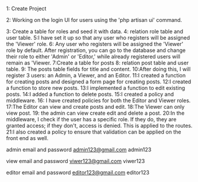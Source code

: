  1: Create Project
 
 2: Working on the login UI for users using the 'php artisan ui' command.
 
 3: Create a table for roles and seed it with data.
 4: relation role table and user table. 
 5:I have set it up so that any user who registers will be assigned the 'Viewer' role.
 6: Any user who registers will be assigned the 'Viewer' role by default. After registration, you can go to the database and change their role to either 'Admin' or 'Editor,' while already registered users will remain as 'Viewer.
 7:Create a table for posts
8: relation post table and user table. 
9: The posts table fields for title and content.
10:After doing this, I will register 3 users: an Admin, a Viewer, and an Editor.
11:I created a function for creating posts and designed a form page for creating posts.
12:I created a function to store new posts.
13:I implemented a function to edit existing posts.
14:I added a function to delete posts.
15:I created a policy and middleware.
16: I have created policies for both the Editor and Viewer roles.
17:The Editor can view and create posts and edit.
18:The Viewer can only view post.
19: the admin can view create edit and delete a post. 
20:In the middleware, I check if the user has a specific role. If they do, they are granted access; if they don't, access is denied. This is applied to the routes.
21:I also created a policy to ensure that validation can be applied on the front end as well.

   admin email and password 
      admin123@gmail.com
          admin123

 view email and password 
     viwer123@gmail.com
         viwer123

 editor email and password 
     editor123@gmail.com
         editor123

    
